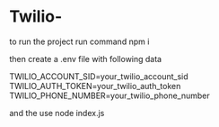 # Twilio-

to run the project 
run command npm i 


then create a .env file with following data  <br> 


TWILIO_ACCOUNT_SID=your_twilio_account_sid<br>
TWILIO_AUTH_TOKEN=your_twilio_auth_token<br>
TWILIO_PHONE_NUMBER=your_twilio_phone_number<br>


and the use node index.js
